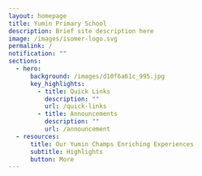 ```yaml
---
layout: homepage
title: Yumin Primary School
description: Brief site description here
image: /images/isomer-logo.svg
permalink: /
notification: ""
sections:
  - hero:
      background: /images/d10f6a61c_995.jpg
      key_highlights:
        - title: Quick Links
          description: ""
          url: /quick-links
        - title: Announcements
          description: ""
          url: /announcement
  - resources:
      title: Our Yumin Champs Enriching Experiences
      subtitle: Highlights
      button: More
---
```

